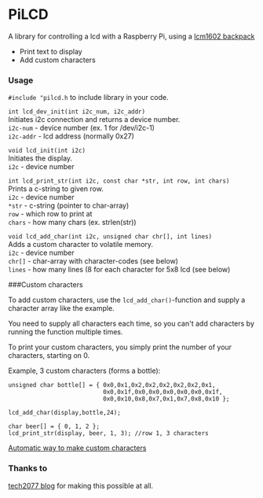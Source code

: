 # PiLCD
A library for controlling a lcd with a Raspberry Pi, using a [lcm1602 backpack](http://arduino-info.wikispaces.com/LCD-Blue-I2C)

* Print text to display
* Add custom characters

### Usage

`#include "pilcd.h` to include library in your code.

`int lcd_dev_init(int i2c_num, i2c_addr)`  
Initiates i2c connection and returns a device number.  
`i2c-num` - device number (ex. 1 for /dev/i2c-1)  
`i2c-addr` - lcd address (normally 0x27)

`void lcd_init(int i2c)`  
Initiates the display.  
`i2c` - device number

`int lcd_print_str(int i2c, const char *str, int row, int chars)`  
Prints a c-string to given row.  
`i2c` - device number  
`*str` - c-string (pointer to char-array)  
`row` - which row to print at  
`chars` - how many chars (ex. strlen(str))

`void lcd_add_char(int i2c, unsigned char chr[], int lines)`  
Adds a custom character to volatile memory.  
`i2c` - device number  
`chr[]` - char-array with character-codes (see below)  
`lines` - how many lines (8 for each character for 5x8 lcd (see below)

###Custom characters

To add custom characters, use the `lcd_add_char()`-function and supply a character array like the example.

You need to supply all characters each time, so you can't add characters by running the function multiple times.

To print your custom characters, you simply print the number of your characters, starting on 0.



Example, 3 custom characters (forms a bottle):

    unsigned char bottle[] = { 0x0,0x1,0x2,0x2,0x2,0x2,0x2,0x1,
                               0x0,0x1f,0x0,0x0,0x0,0x0,0x0,0x1f,
                               0x0,0x10,0x8,0x7,0x1,0x7,0x8,0x10 };

    lcd_add_char(display,bottle,24);

    char beer[] = { 0, 1, 2 };
    lcd_print_str(display, beer, 1, 3); //row 1, 3 characters

[Automatic way to make custom characters](http://www.quinapalus.com/hd44780udg.html)


### Thanks to
[tech2077 blog](http://tech2077.blogspot.com.au/2012/06/running-hd44780-lcd-over-i2c-on.html?m=1) for making this possible at all.



